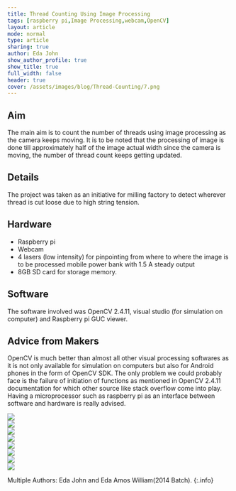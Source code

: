 ```yaml
---
title: Thread Counting Using Image Processing
tags: [raspberry pi,Image Processing,webcam,OpenCV]
layout: article
mode: normal
type: article
sharing: true
author: Eda John
show_author_profile: true
show_title: true
full_width: false
header: true
cover: /assets/images/blog/Thread-Counting/7.png
---
```


## Aim
The main aim is to count the number of threads using image processing as the camera keeps moving. It is to be noted that the processing of image is done till approximately half of the image actual width since the camera is moving, the number of thread count keeps getting updated.
<!--more-->
## Details
The project was taken as an initiative for milling factory to detect wherever thread is cut loose due to high string tension.

## Hardware
- Raspberry pi
- Webcam
- 4 lasers (low intensity) for pinpointing from where to where the image is to be processed  mobile power bank with 1.5 A steady output
- 8GB SD card for storage memory.

## Software
The software involved was OpenCV 2.4.11, visual studio (for simulation on computer) and Raspberry pi GUC viewer.

## Advice from Makers
OpenCV is much better than almost all other visual processing softwares as it is not only available for simulation on computers but also for Android phones in the form of OpenCV SDK. The only problem we could probably face is the failure of initiation of functions as mentioned in OpenCV 2.4.11 documentation for which other source like stack overflow come into play. Having a microprocessor such as raspberry pi as an interface between software and hardware is really advised.

<div class="swiper swiper-demo">
  <div class="swiper__wrapper">
    <div class="swiper__slide"><img class="image image" src="{{site.baseurl}}/assets/images/blog/Thread-Counting/1.png"/></div>
    <div class="swiper__slide"><img class="image image" src="{{site.baseurl}}/assets/images/blog/Thread-Counting/2.png"/></div>
    <div class="swiper__slide"><img class="image image" src="{{site.baseurl}}/assets/images/blog/Thread-Counting/3.png"/></div>
    <div class="swiper__slide"><img class="image image" src="{{site.baseurl}}/assets/images/blog/Thread-Counting/4.png"/></div>
    <div class="swiper__slide"><img class="image image" src="{{site.baseurl}}/assets/images/blog/Thread-Counting/5.png"/></div>
    <div class="swiper__slide"><img class="image image" src="{{site.baseurl}}/assets/images/blog/Thread-Counting/6.png"/></div>
    <div class="swiper__slide"><img class="image image" src="{{site.baseurl}}/assets/images/blog/Thread-Counting/8.png"/></div>
    <div class="swiper__slide"><img class="image image" src="{{site.baseurl}}/assets/images/blog/Thread-Counting/9.png"/></div>
  </div>
  <div class="swiper__button swiper__button--prev fas fa-chevron-left"></div>
  <div class="swiper__button swiper__button--next fas fa-chevron-right"></div>
</div>

<style>
.swiper-demo {
  height: auto;
}
</style>
<script>
{%- include scripts/lib/swiper.js -%}
var SOURCES = window.TEXT_VARIABLES.sources;
window.Lazyload.js(SOURCES.jquery, function() {
  $('.swiper-demo').swiper();
});
</script>

Multiple Authors: Eda John and Eda Amos William(2014 Batch).
{:.info}
